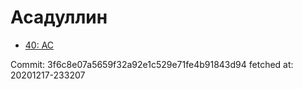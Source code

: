 # Асадуллин
- [40: AC](40.md)

Commit: 3f6c8e07a5659f32a92e1c529e71fe4b91843d94
 fetched at: 20201217-233207
